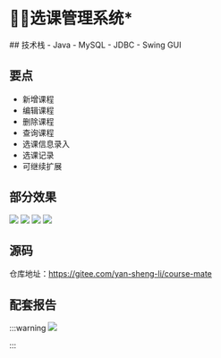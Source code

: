 # 👩‍🎓选课管理系统*
<MyGlobalComponent />
## 技术栈
- Java
- MySQL
- JDBC
- Swing GUI

## 要点
- 新增课程
- 编辑课程
- 删除课程
- 查询课程
- 选课信息录入
- 选课记录
- 可继续扩展


## 部分效果
![](http://cdn.qiniu.liyansheng.top/img/20240704011654.png)
![](http://cdn.qiniu.liyansheng.top/img/20240704011709.png)
![](http://cdn.qiniu.liyansheng.top/img/20240704011725.png)
![](http://cdn.qiniu.liyansheng.top/img/20240704011737.png)

## 源码
<PasswordProtected>

仓库地址：https://gitee.com/yan-sheng-li/course-mate

</PasswordProtected>


## 配套报告
:::warning
![](http://cdn.qiniu.liyansheng.top/img/20240704124812.png)

:::
<PaymentButton :productId="133" :buttonText="'点我获取-报告'"/>